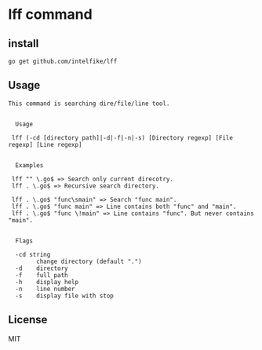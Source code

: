 # lff command

## install

```go get github.com/intelfike/lff```

## Usage

```
This command is searching dire/file/line tool.


  Usage

 lff (-cd [directory path]|-d|-f|-n|-s) [Directory regexp] [File regexp] [Line regexp]


  Examples

 lff "" \.go$ => Search only current direcotry.
 lff . \.go$ => Recursive search directory.

 lff . \.go$ "func\smain" => Search "func main".
 lff . \.go$ "func main" => Line contains both "func" and "main".
 lff . \.go$ "func \!main" => Line contains "func". But never contains "main".


  Flags

  -cd string
    	change directory (default ".")
  -d	directory
  -f	full path
  -h	display help
  -n	line number
  -s	display file with stop
```

## License
MIT